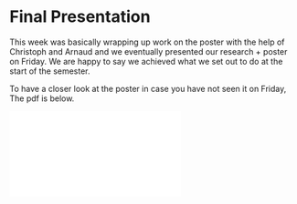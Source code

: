 # Final Presentation

This week was basically wrapping up work on the poster with the help of Christoph and Arnaud and we eventually presented our research + poster on Friday. We are happy to say we achieved what we set out to do at the start of the semester.

To have a closer look at the poster in case you have not seen it on Friday, The pdf is below.

![Different methods used in AC operation](plots/poster.pdf)